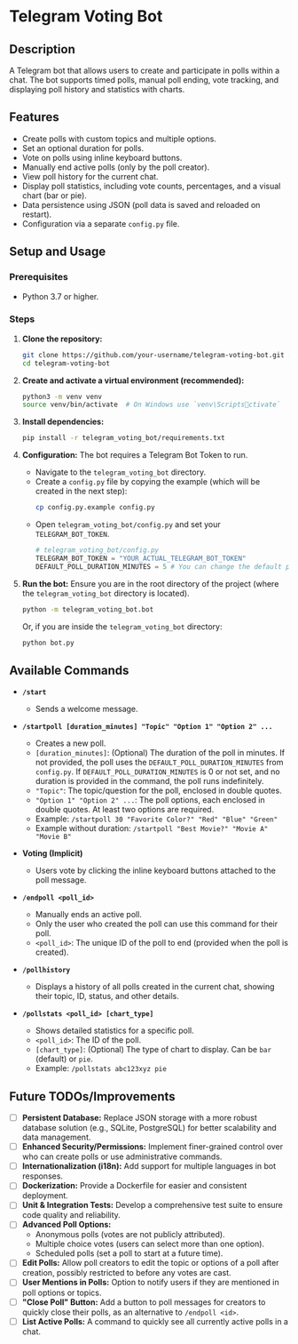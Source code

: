# Telegram Voting Bot

## Description
A Telegram bot that allows users to create and participate in polls within a chat. The bot supports timed polls, manual poll ending, vote tracking, and displaying poll history and statistics with charts.

## Features
- Create polls with custom topics and multiple options.
- Set an optional duration for polls.
- Vote on polls using inline keyboard buttons.
- Manually end active polls (only by the poll creator).
- View poll history for the current chat.
- Display poll statistics, including vote counts, percentages, and a visual chart (bar or pie).
- Data persistence using JSON (poll data is saved and reloaded on restart).
- Configuration via a separate `config.py` file.

## Setup and Usage

### Prerequisites
- Python 3.7 or higher.

### Steps
1.  **Clone the repository:**
    ```bash
    git clone https://github.com/your-username/telegram-voting-bot.git # Replace with the actual URL when known
    cd telegram-voting-bot
    ```

2.  **Create and activate a virtual environment (recommended):**
    ```bash
    python3 -m venv venv
    source venv/bin/activate  # On Windows use `venv\Scriptsctivate`
    ```

3.  **Install dependencies:**
    ```bash
    pip install -r telegram_voting_bot/requirements.txt
    ```

4.  **Configuration:**
    The bot requires a Telegram Bot Token to run.
    -   Navigate to the `telegram_voting_bot` directory.
    -   Create a `config.py` file by copying the example (which will be created in the next step):
        ```bash
        cp config.py.example config.py
        ```
    -   Open `telegram_voting_bot/config.py` and set your `TELEGRAM_BOT_TOKEN`.
        ```python
        # telegram_voting_bot/config.py
        TELEGRAM_BOT_TOKEN = "YOUR_ACTUAL_TELEGRAM_BOT_TOKEN"
        DEFAULT_POLL_DURATION_MINUTES = 5 # You can change the default poll duration here
        ```

5.  **Run the bot:**
    Ensure you are in the root directory of the project (where the `telegram_voting_bot` directory is located).
    ```bash
    python -m telegram_voting_bot.bot
    ```
    Or, if you are inside the `telegram_voting_bot` directory:
    ```bash
    python bot.py
    ```

## Available Commands

*   **`/start`**
    *   Sends a welcome message.

*   **`/startpoll [duration_minutes] "Topic" "Option 1" "Option 2" ...`**
    *   Creates a new poll.
    *   `[duration_minutes]`: (Optional) The duration of the poll in minutes. If not provided, the poll uses the `DEFAULT_POLL_DURATION_MINUTES` from `config.py`. If `DEFAULT_POLL_DURATION_MINUTES` is 0 or not set, and no duration is provided in the command, the poll runs indefinitely.
    *   `"Topic"`: The topic/question for the poll, enclosed in double quotes.
    *   `"Option 1" "Option 2" ...`: The poll options, each enclosed in double quotes. At least two options are required.
    *   Example: `/startpoll 30 "Favorite Color?" "Red" "Blue" "Green"`
    *   Example without duration: `/startpoll "Best Movie?" "Movie A" "Movie B"`

*   **Voting (Implicit)**
    *   Users vote by clicking the inline keyboard buttons attached to the poll message.

*   **`/endpoll <poll_id>`**
    *   Manually ends an active poll.
    *   Only the user who created the poll can use this command for their poll.
    *   `<poll_id>`: The unique ID of the poll to end (provided when the poll is created).

*   **`/pollhistory`**
    *   Displays a history of all polls created in the current chat, showing their topic, ID, status, and other details.

*   **`/pollstats <poll_id> [chart_type]`**
    *   Shows detailed statistics for a specific poll.
    *   `<poll_id>`: The ID of the poll.
    *   `[chart_type]`: (Optional) The type of chart to display. Can be `bar` (default) or `pie`.
    *   Example: `/pollstats abc123xyz pie`

## Future TODOs/Improvements

-   [ ] **Persistent Database:** Replace JSON storage with a more robust database solution (e.g., SQLite, PostgreSQL) for better scalability and data management.
-   [ ] **Enhanced Security/Permissions:** Implement finer-grained control over who can create polls or use administrative commands.
-   [ ] **Internationalization (i18n):** Add support for multiple languages in bot responses.
-   [ ] **Dockerization:** Provide a Dockerfile for easier and consistent deployment.
-   [ ] **Unit & Integration Tests:** Develop a comprehensive test suite to ensure code quality and reliability.
-   [ ] **Advanced Poll Options:**
    -   Anonymous polls (votes are not publicly attributed).
    -   Multiple choice votes (users can select more than one option).
    -   Scheduled polls (set a poll to start at a future time).
-   [ ] **Edit Polls:** Allow poll creators to edit the topic or options of a poll after creation, possibly restricted to before any votes are cast.
-   [ ] **User Mentions in Polls:** Option to notify users if they are mentioned in poll options or topics.
-   [ ] **"Close Poll" Button:** Add a button to poll messages for creators to quickly close their polls, as an alternative to `/endpoll <id>`.
-   [ ] **List Active Polls:** A command to quickly see all currently active polls in a chat.